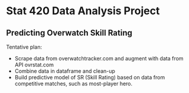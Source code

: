 # Stat 420 Data Analysis Project
## Predicting Overwatch Skill Rating

Tentative plan:
- Scrape data from overwatchtracker.com and augment with data from API ovrstat.com
- Combine data in dataframe and clean-up
- Build predictive model of SR (Skill Rating) based on data from competitive matches, such as most-player hero.

